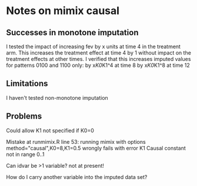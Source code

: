 # Notes on mimix causal

## Successes in monotone imputation
I tested the impact of increasing fev by x units at time 4 in the treatment arm.
This increases the treatment effect at time 4 by 1 without impact on the treatment effects at other times.
I verified that this increases imputed values for patterns 0100 and 1100 only:
  by x*K0*K1^4 at time 8 
  by x*K0*K1^8 at time 12

## Limitations
I haven't tested non-monotone imputation

## Problems
Could allow K1 not specified if K0=0

Mistake at runmimix.R line 53: running mimix with options
  method="causal",K0=8,K1=0.5
wrongly fails with error 
  K1 Causal constant not in range 0..1 

Can idvar be >1 variable? not at present!

How do I carry another variable into the imputed data set? 

